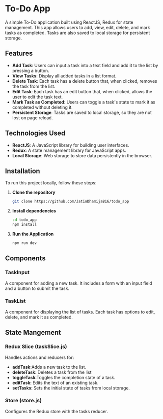 # To-Do App
A simple To-Do application built using ReactJS, Redux for state management. This app allows users to add, view, edit, delete, and mark tasks as completed. Tasks are also saved to local storage for persistent storage.

## Features
- **Add Task**: Users can input a task into a text field and add it to the list by pressing a button.
- **View Tasks**: Display all added tasks in a list format.
- **Delete Task**: Each task has a delete button that, when clicked, removes the task from the list.
- **Edit Task**: Each task has an edit button that, when clicked, allows the user to edit the task text.
- **Mark Task as Completed**: Users can toggle a task's state to mark it as completed without deleting it.
- **Persistent Storage**: Tasks are saved to local storage, so they are not lost on page reload.

## Technologies Used

- **ReactJS**: A JavaScript library for building user interfaces.
- **Redux**: A state management library for JavaScript apps.
- **Local Storage**: Web storage to store data persistently in the browser.

## Installation

To run this project locally, follow these steps:

1. **Clone the repository**
   ```bash
   git clone https://github.com/JatinDhamija816/todo_app
2. **Install dependencies**
   ```bash
   cd todo_app
   npm install
5. **Run the Application**
    ```bash
    npm run dev
## Components
### TaskInput
A component for adding a new task. It includes a form with an input field and a button to submit the task.
### TaskList
A component for displaying the list of tasks. Each task has options to edit, delete, and mark it as completed.
## State Mangement
### Redux Slice (taskSlice.js)
Handles actions and reducers for:
- **addTask**:Adds a new task to the list.
- **deleteTask**:  Deletes a task from the list
- **toggleTask**:Toggles the completion state of a task.
- **editTask**: Edits the text of an existing task.
- **setTasks**:  Sets the initial state of tasks from local storage.
### Store (store.js)
Configures the Redux store with the tasks reducer.
